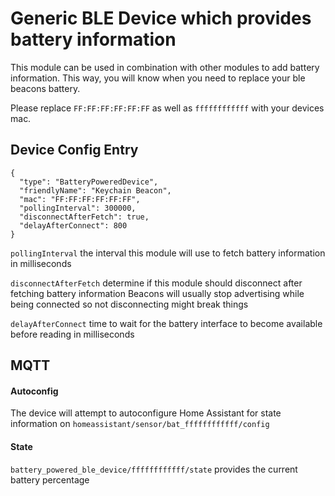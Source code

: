 # Generic BLE Device which provides battery information
This module can be used in combination with other modules to add battery information. 
This way, you will know when you need to replace your ble beacons battery.

Please replace `FF:FF:FF:FF:FF:FF` as well as `ffffffffffff` with your devices mac.

## Device Config Entry
```
{
  "type": "BatteryPoweredDevice",
  "friendlyName": "Keychain Beacon",
  "mac": "FF:FF:FF:FF:FF:FF",
  "pollingInterval": 300000,
  "disconnectAfterFetch": true,
  "delayAfterConnect": 800
}
```

`pollingInterval` the interval this module will use to fetch battery information in milliseconds

`disconnectAfterFetch` determine if this module should disconnect after fetching battery information
Beacons will usually stop advertising while being connected so not disconnecting might break things

`delayAfterConnect` time to wait for the battery interface to become available before reading in milliseconds


## MQTT

#### Autoconfig
The device will attempt to autoconfigure Home Assistant for state information on 
`homeassistant/sensor/bat_ffffffffffff/config`

#### State
`battery_powered_ble_device/ffffffffffff/state` provides the current battery percentage
